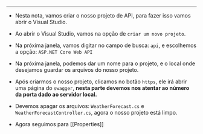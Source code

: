___
- Nesta nota, vamos criar o nosso projeto de API, para fazer isso vamos abrir o Visual Studio.
- Ao abrir o Visual Studio, vamos na opção de `criar um novo projeto`.
- Na próxima janela, vamos digitar no campo de busca: `api`, e escolhemos a opção: `ASP.NET Core Web API`
- Na próxima janela, podemos dar um nome para o projeto, e o local onde desejamos guardar os arquivos do nosso projeto.
- Após criarmos o nosso projeto, clicamos no botão `https`, ele irá abrir uma página do `swagger`, **nesta parte devemos nos atentar ao número da porta dado ao servidor local.**
- Devemos apagar os arquivos: `WeatherForecast.cs` e `WeatherForecastController.cs`, agora o nosso projeto está limpo.

- Agora seguimos para [[Properties]]

